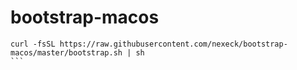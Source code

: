 # bootstrap-macos

````
curl -fsSL https://raw.githubusercontent.com/nexeck/bootstrap-macos/master/bootstrap.sh | sh
```